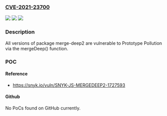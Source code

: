 ### [CVE-2021-23700](https://cve.mitre.org/cgi-bin/cvename.cgi?name=CVE-2021-23700)
![](https://img.shields.io/static/v1?label=Product&message=merge-deep2&color=blue)
![](https://img.shields.io/static/v1?label=Version&message=%3E%3D%200%20&color=brighgreen)
![](https://img.shields.io/static/v1?label=Vulnerability&message=Prototype%20Pollution&color=brighgreen)

### Description

All versions of package merge-deep2 are vulnerable to Prototype Pollution via the mergeDeep() function.

### POC

#### Reference
- https://snyk.io/vuln/SNYK-JS-MERGEDEEP2-1727593

#### Github
No PoCs found on GitHub currently.

